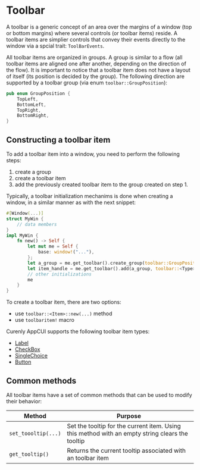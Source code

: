 # Toolbar

A toolbar is a generic concept of an area over the margins of a window (top or bottom margins) where several controls (or toolbar items) reside. A toolbar items are simplier controls that convey their events directly to the window via a spcial trait: `ToolBarEvents`. 

All toolbar items are organized in groups. A group is similar to a flow (all toolbar items are aligned one after another, depending on the direction of the flow). It is important to notice that a toolbar item does not have a layout of itself (its position is decided by the group). The following direction are supported by a toolbar group (via enum `toolbar::GroupPosition`):

```rs
pub enum GroupPosition {
    TopLeft,
    BottomLeft,
    TopRight,
    BottomRight,
}
```

## Constructing a toolbar item

To add a toolbar item into a window, you need to perform the following steps:
1. create a group
2. create a toolbar item
3. add the previously created toolbar item to the group created on step 1.

Typically, a toolbar initialization mechanims is done when creating a window, in a similar manner as with the next snippet:
```rs
#[Window(...)]
struct MyWin {
    // data members
}
impl MyWin {
    fn new() -> Self {
        let mut me = Self {
            base: window!("..."),
        };
        let a_group = me.get_toolbar().create_group(toolbar::GroupPosition::<Value>);
        let item_handle = me.get_toolbar().add(a_group, toolbar::<Type>::new("..."));
        // other initializations
        me
    }
}
```

To create a toolbar item, there are two options:
* use `toolbar::<Item>::new(...)` method
* use `toolbaritem!` macro

Curenly AppCUI supports the following toolbar item types:
* [Label](toolbar-items/label.md)
* [CheckBox](toolbar-items/checkbox.md)
* [SingleChoice](toolbar-items/singlechoice.md)
* [Button](toolbar-items/button.md)

## Common methods

All toolbar items have a set of common methods that can be used to modify their behavior:

| Method              | Purpose                                                                                                          |
|---------------------|------------------------------------------------------------------------------------------------------------------|
| `set_toooltip(...)` | Set the tooltip for the current item. Using this method with an empty string clears the tooltip |
| `get_tooltip()`     | Returns the current tooltip associated with an toolbar item |